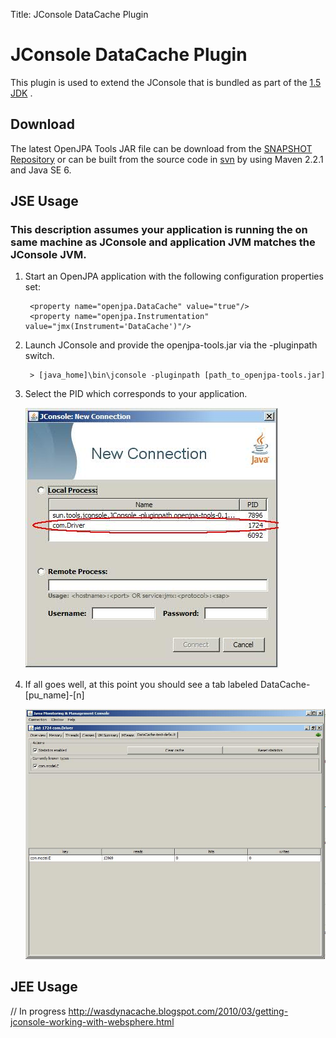 Title: JConsole DataCache Plugin

<a name="JConsoleDataCachePlugin-JConsoleDataCachePlugin"></a>

# JConsole DataCache Plugin

This plugin is used to extend the JConsole that is bundled as part of the [1.5 JDK](http://download.oracle.com/javase/1.5.0/docs/guide/management/jconsole.html)
. 

<a name="JConsoleDataCachePlugin-Download"></a>

## Download

The latest OpenJPA Tools JAR file can be download from the [SNAPSHOT Repository](https://repository.apache.org/content/repositories/snapshots/org/apache/openjpa/tools/openjpa-tools/0.1.0-SNAPSHOT/)
 or can be built from the source code in [svn](https://svn.apache.org/repos/asf/openjpa/tools/trunk) by using Maven 2.2.1 and Java SE 6.

<a name="JConsoleDataCachePlugin-JSEUsage"></a>

## JSE Usage

### This description assumes your application is running the on same machine as JConsole and application JVM matches the JConsole JVM.

1. Start an OpenJPA application with the following configuration properties
set:

        <property name="openjpa.DataCache" value="true"/>
        <property name="openjpa.Instrumentation" value="jmx(Instrument='DataCache')"/>

2. Launch JConsole and provide the openjpa-tools.jar via the -pluginpath
switch.

        > [java_home]\bin\jconsole -pluginpath [path_to_openjpa-tools.jar]

3. Select the PID which corresponds to your application.

    ![pid](images/datacache-plugin/pid.jpg)

4. If all goes well, at this point you should see a tab labeled DataCache-[pu_name]-[n]

    ![screen](images/datacache-plugin/screen.jpg)

<a name="JConsoleDataCachePlugin-JEEUsage"></a>

## JEE Usage
// In progress
<http://wasdynacache.blogspot.com/2010/03/getting-jconsole-working-with-websphere.html>
